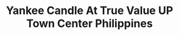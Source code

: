 ---
title: "Yankee Candle At True Value UP Town Center Philippines"
url: /quezon-city/yankee-candle-at-true-value-up-town-center-philippines/
shop: Warenhaus
---
